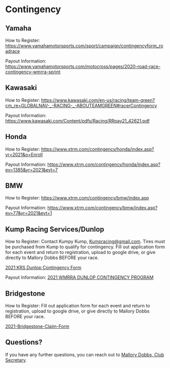 # Contingency

## Yamaha

How to Register: https://www.yamahamotorsports.com/sport/campaign/contingencyform_roadrace

Payout Information: https://www.yamahamotorsports.com/motocross/pages/2020-road-race-contingency-wmrra-sprint

## Kawasaki

How to Register: https://www.kawasaki.com/en-us/racing/team-green?cm_re=GLOBALNAV-_-RACING-_-ABOUTEAMGREEN#racerContingency

Payout Information: https://www.kawasaki.com/Content/pdfs/Racing/RRpay21_42621.pdf

## Honda

How to Register: https://www.xtrm.com/contingency/honda/index.asp?yr=2021&o=Enroll

Payout Information: https://www.xtrm.com/contingency/honda/index.asp?ev=1385&yr=2021&evt=7

## BMW

How to Register: https://www.xtrm.com/contingency/bmw/index.asp

Payout Information: https://www.xtrm.com/contingency/bmw/index.asp?ev=77&yr=2021&evt=1

## Kump Racing Services/Dunlop

How to Register: Contact Kumpy Kump, Kumpracing@gmail.com. Tires must be purchased from Kump to qualify for contingency. Fill out application form for each event and return to registration, upload to google drive, or give directly to Mallory Dobbs BEFORE your race.

[2021 KRS Dunlop Contingency Form](/contingency/2021%20KRS%20Dunlop%20Contingency%20Form.pdf)

Payout Information: 
[2021 WMRRA DUNLOP CONTINGENCY PROGRAM](/contingency/2021%20WMRRA%20DUNLOP%20CONTINGENCY%20PROGRAM.pdf)


## Bridgestone

How to Register: Fill out application form for each event and return to registration, upload to google drive, or give directly to Mallory Dobbs BEFORE your race.

[2021-Bridgestone-Claim-Form](/contingency/2021-Bridgestone-Claim-Form.pdf)


<!-- Payout Information: (still waiting to get this from the Bridgestone Representative, Mallory will forward as soon as I get it) -->



## Questions?
If you have any further questions, you can reach out to [Mallory Dobbs, Club Secretary](/contact/).